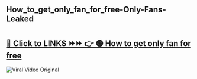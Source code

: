 
 ## How_to_get_only_fan_for_free-Only-Fans-Leaked

# <h2><a href="https://clipsfans.com/How_to_get_only_fan_for_free&ref=git">🔗 Click to LINKS ⏩⏩ 👉 🟢 How to get only fan for free </a></h2>

<a href="https://clipsfans.com/How_to_get_only_fan_for_free&ref=git" rel="nofollow" data-target="animated-image.originalLink"><img src="https://i.ibb.co.com/xMMVF88/686577567.gif" alt="Viral Video Original" style="max-width: 100%; display: inline-block;" data-target="animated-image.originalImage"></a>
